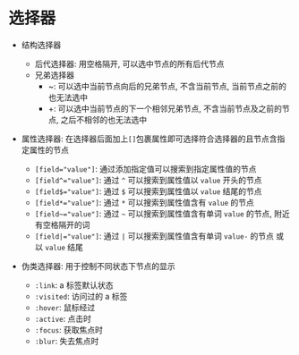 # 选择器

- 结构选择器

  - 后代选择器: 用空格隔开, 可以选中节点的所有后代节点
  - 兄弟选择器
    - ~: 可以选中当前节点向后的兄弟节点, 不含当前节点, 当前节点之前的也无法选中
    - +: 可以选中当前节点的下一个相邻兄弟节点, 不含当前节点及之前的节点, 之后不相邻的也无法选中

- 属性选择器: 在选择器后面加上`[]`包裹属性即可选择符合选择器的且节点含指定属性的节点

  - `[field="value"]`: 通过添加指定值可以搜索到指定属性值的节点
  - `[field^="value"]`: 通过 `^` 可以搜索到属性值以 `value` 开头的节点
  - `[field$="value"]`: 通过 `$` 可以搜索到属性值以 `value` 结尾的节点
  - `[field*="value"]`: 通过 `*` 可以搜索到属性值含有 `value` 的节点
  - `[field~="value"]`: 通过 `~` 可以搜索到属性值含有单词 `value` 的节点, 附近有空格隔开的词
  - `[field|="value"]`: 通过 `|` 可以搜索到属性值含有单词 `value-` 的节点 或 以 `value` 结尾

- 伪类选择器: 用于控制不同状态下节点的显示
  - `:link`: a 标签默认状态
  - `:visited`: 访问过的 a 标签
  - `:hover`: 鼠标经过
  - `:active`: 点击时
  - `:focus`: 获取焦点时
  - `:blur`: 失去焦点时
